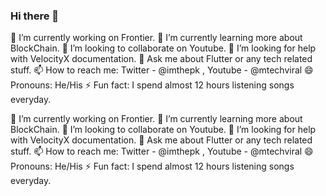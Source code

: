 ### Hi there 👋
🔭 I’m currently working on Frontier. 🌱 I’m currently learning more about BlockChain. 👯 I’m looking to collaborate on Youtube. 🤔 I’m looking for help with VelocityX documentation. 💬 Ask me about Flutter or any tech related stuff. 📫 How to reach me: Twitter - @imthepk , Youtube - @mtechviral 😄 Pronouns: He/His ⚡ Fun fact: I spend almost 12 hours listening songs everyday.


🔭 I’m currently working on Frontier.
🌱 I’m currently learning more about BlockChain.
👯 I’m looking to collaborate on Youtube.
🤔 I’m looking for help with VelocityX documentation.
💬 Ask me about Flutter or any tech related stuff.
📫 How to reach me: Twitter - @imthepk , Youtube - @mtechviral
😄 Pronouns: He/His
⚡ Fun fact: I spend almost 12 hours listening songs everyday.

<!--
**chouhanviky9/chouhanviky9** is a ✨ _special_ ✨ repository because its `README.md` (this file) appears on your GitHub profile.

Here are some ideas to get you started:

- 🔭 I’m currently working on ...
- 🌱 I’m currently learning ...
- 👯 I’m looking to collaborate on ...
- 🤔 I’m looking for help with ...
- 💬 Ask me about ...
- 📫 How to reach me: ...
- 😄 Pronouns: ...
- ⚡ Fun fact: ...
